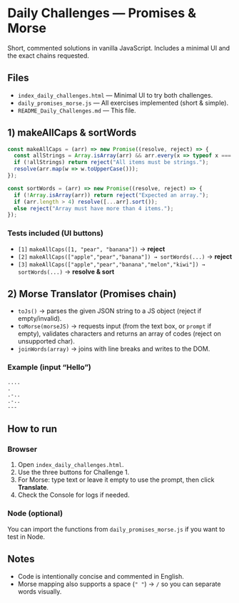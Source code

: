 # Daily Challenges — Promises & Morse

Short, commented solutions in vanilla JavaScript. Includes a minimal UI and the exact chains requested.

## Files
- `index_daily_challenges.html` — Minimal UI to try both challenges.
- `daily_promises_morse.js` — All exercises implemented (short & simple).
- `README_Daily_Challenges.md` — This file.

## 1) makeAllCaps & sortWords
```js
const makeAllCaps = (arr) => new Promise((resolve, reject) => {
  const allStrings = Array.isArray(arr) && arr.every(x => typeof x === "string");
  if (!allStrings) return reject("All items must be strings.");
  resolve(arr.map(w => w.toUpperCase()));
});

const sortWords = (arr) => new Promise((resolve, reject) => {
  if (!Array.isArray(arr)) return reject("Expected an array.");
  if (arr.length > 4) resolve([...arr].sort());
  else reject("Array must have more than 4 items.");
});
```

### Tests included (UI buttons)
- `[1]` `makeAllCaps([1, "pear", "banana"])` → **reject**
- `[2]` `makeAllCaps(["apple","pear","banana"]) → sortWords(...)` → **reject**
- `[3]` `makeAllCaps(["apple","pear","banana","melon","kiwi"]) → sortWords(...)` → **resolve & sort**

## 2) Morse Translator (Promises chain)
- `toJs()` → parses the given JSON string to a JS object (reject if empty/invalid).
- `toMorse(morseJS)` → requests input (from the text box, or `prompt` if empty), validates characters and returns an array of codes (reject on unsupported char).
- `joinWords(array)` → joins with line breaks and writes to the DOM.

### Example (input “Hello”)
```
....
.
.-..
.-..
---
```

## How to run
### Browser
1. Open `index_daily_challenges.html`.
2. Use the three buttons for Challenge 1.
3. For Morse: type text or leave it empty to use the prompt, then click **Translate**.
4. Check the Console for logs if needed.

### Node (optional)
You can import the functions from `daily_promises_morse.js` if you want to test in Node.

## Notes
- Code is intentionally concise and commented in English.
- Morse mapping also supports a space (`" "`) → `/` so you can separate words visually.
